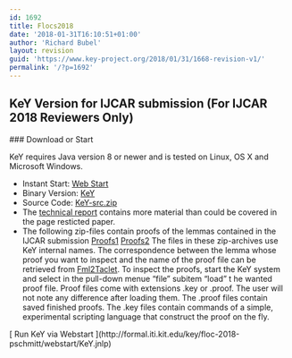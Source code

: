 ```yaml
---
id: 1692
title: Flocs2018
date: '2018-01-31T16:10:51+01:00'
author: 'Richard Bubel'
layout: revision
guid: 'https://www.key-project.org/2018/01/31/1668-revision-v1/'
permalink: '/?p=1692'
---
```


## KeY Version for IJCAR submission (For IJCAR 2018 Reviewers Only)

<div class="row"><div class="col-md-8">### Download or Start

KeY requires Java version 8 or newer and is tested on Linux, OS X and Microsoft Windows.

- Instant Start: [Web Start](http://formal.iti.kit.edu/key/floc-2018-pschmitt/webstart/KeY.jnlp)
- Binary Version: [KeY](http://formal.iti.kit.edu/key/floc-2018-pschmitt/key-2.7_048b77364bddfe19ccf0b766b3f1f8fcd6a43c00.zip)
- Source Code: [KeY-src.zip](http://formal.iti.kit.edu/key/floc-2018-pschmitt/key-src-2.7_048b77364bddfe19ccf0b766b3f1f8fcd6a43c00.zip)
- The [technical report](https://www.key-project.org/wp-content/uploads/2018/01/Takeuti.pdf) contains more material than could be covered in the page resticted paper.
- The following zip-files contain proofs of the lemmas contained in the IJCAR submission [Proofs1](https://www.key-project.org/wp-content/uploads/2018/01/Tak.zip) [Proofs2](https://www.key-project.org/wp-content/uploads/2018/01/Tak2.zip) The files in these zip-archives use KeY internal names. The correspondence between the lemma whose proof you want to inspect and the name of the proof file can be retrieved from [Fml2Taclet](https://www.key-project.org/wp-content/uploads/2018/01/Fml2Taclets.pdf). To inspect the proofs, start the KeY system and select in the pull-down menue “file” subitem “load” t he wanted proof file. Proof files come with extensions .key or .proof. The user will not note any difference after loading them. The .proof files contain saved finished proofs. The .key files contain commands of a simple, experimental scripting language that construct the proof on the fly.
 
 </div><div class="col-md-4"> [<span class="glyphicon glyphicon-play"></span> Run KeY via Webstart ](http://formal.iti.kit.edu/key/floc-2018-pschmitt/webstart/KeY.jnlp) </div></div>